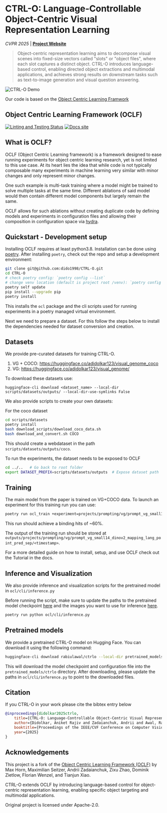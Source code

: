 # CTRL-O: Language-Controllable Object-Centric Visual Representation Learning

*CVPR 2025* | **[Project Website](https://ctrl-o-paper.github.io/)**

> Object-centric representation learning aims to decompose visual scenes into fixed-size vectors called "slots" or "object files", where each slot captures a distinct object. CTRL-O introduces language-based control, enabling directed object extractions and multimodal applications, and achieves strong results on downstream tasks such as text-to-image generation and visual question answering.

![CTRL-O Demo](images/vg_demo.png)

Our code is based on the [Object Centric Learning Framwork](https://github.com/amazon-science/object-centric-learning-framework)

## Object Centric Learning Framework (OCLF)

[![Linting and Testing Status](https://github.com/amazon-science/object-centric-learning-framework/actions/workflows/lint_and_test.yaml/badge.svg?branch=main)](https://github.com/amazon-science/object-centric-learning-framework/actions/workflows/lint_and_test.yaml)
[![Docs site](https://img.shields.io/badge/docs-GitHub_Pages-blue)](https://amazon-science.github.io/object-centric-learning-framework/)


## What is OCLF?
OCLF (Object Centric Learning framework) is a framework designed to ease running
experiments for object centric learning research, yet is not limited to this
use case.  At its heart lies the idea that while code is not typically
composable many experiments in machine learning very similar with minor changes
and only represent minor changes.

One such example is multi-task training where a model might be trained to solve
multiple tasks at the same time.  Different ablations of said model would then
contain different model components but largely remain the same.

OCLF allows for such ablations without creating duplicate code by defining
models and experiments in configuration files and allowing their composition in
configuration space via [hydra](https://hydra.cc/).


## Quickstart - Development setup
Installing OCLF requires at least python3.8. Installation can be done using
[poetry](https://python-poetry.org/docs/#installation).  After installing
`poetry`, check out the repo and setup a development environment:

```bash
git clone git@github.com:dido1998/CTRL-O.git
cd CTRL-O
# check poetry config: `poetry config --list`
# change venv location (default is project root /venv): `poetry config virtualenvs.path /your/custom/path`
poetry self update
pip install --upgrade pip
poetry install
```

This installs the `ocl` package and the cli scripts used for running
experiments in a poetry managed virtual environment.

Next we need to prepare a dataset.  For this follow the steps below
to install the dependencies needed for dataset conversion and creation.


## Datasets

We provide pre-curated datasets for training CTRL-O.

1. VG + COCO: https://huggingface.co/adidolkar123/visual_genome_coco
2. VG: https://huggingface.co/adidolkar123/visual_genome/

To download these datasets use:

```
huggingface-cli download <dataset_name> --local-dir scripts/datasets/outputs/ --local-dir-use-symlinks False
```

We also provide scripts to create your own datasets:

For the coco dataset
```bash
cd scripts/datasets
poetry install
bash download_scripts/download_coco_data.sh
bash download_and_convert.sh COCO
```

This should create a webdataset in the path `scripts/datasets/outputs/coco`.

To run the experiments, the dataset needs to be exposed to OCLF

```bash
cd ../..   # Go back to root folder
export DATASET_PREFIX=scripts/datasets/outputs  # Expose dataset path
```

## Training

The main model from the paper is trained on VG+COCO data. To launch an experiment for this training run you can use:

```bash
poetry run ocl_train +experiment=projects/prompting/vg/prompt_vg_small14_dinov2_mapping_lang_point_pred_sep
```

This run should achieve a binding hits of ~60%.

The output of the training run should be stored at `outputs/projects/prompting/vg/prompt_vg_small14_dinov2_mapping_lang_point_pred_sep/<timestamp>`.

For a more detailed guide on how to install, setup, and use OCLF check out
the Tutorial in the docs.

## Inference and Visualization

We also provide inference and visualization scripts for the pretrained model in `ocl/cli/inference.py`

Before running the script, make sure to update the paths to the pretrained model checkpoint [here](language_conditioned_oclf/ocl/cli/inference.py#L32) and the images you want to use for inference [here](language_conditioned_oclf/ocl/cli/inference.py#L203).

```bash
poetry run python ocl/cli/inference.py
```

## Pretrained models

We provide a pretrained CTRL-O model on Hugging Face. You can download it using the following command:

```bash
huggingface-cli download rabiulawal/ctrlo --local-dir pretrained_models/ctrlo --local-dir-use-symlinks False
```

This will download the model checkpoint and configuration file into the `pretrained_models/ctrlo` directory. After downloading, please update the paths in `ocl/cli/inference.py` to point to the downloaded files.

## Citation

If you CTRL-O in your work please cite the bibtex entry below

```bibtex
@inproceedings{didolkar2025ctrlo,
    title={CTRL-O: Language-Controllable Object-Centric Visual Representation Learning},
    author={Didolkar, Aniket Rajiv and Zadaianchuk, Andrii and Awal, Rabiul and Seitzer, Maximilian and Gavves, Efstratios and Agrawal, Aishwarya},
    booktitle={Proceedings of the IEEE/CVF Conference on Computer Vision and Pattern Recognition (CVPR)},
    year={2025}
}
```

## Acknowledgements

This project is a fork of the [Object Centric Learning Framework (OCLF)](https://github.com/amazon-science/object-centric-learning-framework)
by Max Horn, Maximilian Seitzer, Andrii Zadaianchuk, Zixu Zhao, Dominik Zietlow, Florian Wenzel, and Tianjun Xiao.

CTRL-O extends OCLF by introducing language-based control for object-centric representation learning, enabling specific object targeting and multimodal applications.

Original project is licensed under Apache-2.0.
